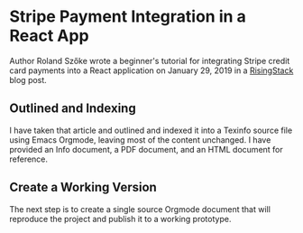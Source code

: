   # Stripe Payment Integration in a React App
  Author Roland Szőke wrote a beginner's tutorial for integrating
  Stripe credit card payments into a React application on January 29,
  2019 in a
  [RisingStack](https://blog.risingstack.com/stripe-payments-integration-tutorial-javascript/)
  blog post.

  ## Outlined and Indexing

  I have taken that article and outlined and indexed it into a Texinfo
  source file using Emacs Orgmode, leaving most of the content
  unchanged.  I have provided an Info document, a PDF document, and an
  HTML document for reference.

  ## Create a Working Version
  The next step is to create a single source Orgmode document that
  will reproduce the project and publish it to a working prototype.
